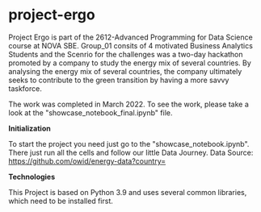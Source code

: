 # project-ergo
Project Ergo is part of the 2612-Advanced Programming for Data Science course at NOVA SBE. Group_01 consits of 4 motivated Business Analytics Students and the Scenrio for the challenges was a two-day hackathon promoted by a company to study the energy mix of several countries. By analysing the energy mix of several countries, the company ultimately seeks to contribute to the green transition by having a more savvy taskforce.

The work was completed in March 2022. 
To see the work, please take a look at the "showcase_notebook_final.ipynb" file. 

**Initialization**

To start the project you need just go to the "showcase_notebook.ipynb".
There just run all the cells and follow our little Data Journey.
Data Source: https://github.com/owid/energy-data?country=

**Technologies**

This Project is based on Python 3.9 and uses several common libraries, which need to be installed first.

